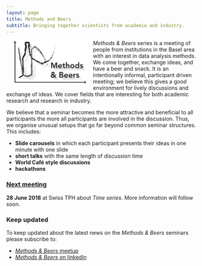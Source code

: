```yaml
---
layout: page
title: Methods and Beers
subtitle: Bringing together scientists from academia and industry.
---
```


<img align="left" src="/img/MBlogo.jpg" style="width: 200px;" hspace="15px"/> _Methods & Beers_ series is a meeting of people from institutions in the Basel area with an interest in data analysis methods. We come together, exchange ideas, and have a beer and snack. It is an intentionally informal, participant driven meeting; we believe this gives a good environment for lively discussions and exchange of ideas.
We cover fields that are interesting for both academic research and research in industry.

We believe that a seminar becomes the more attractive and beneficial to all participants the more all participants are involved in the discussion. Thus, we organise unusual setups that go far beyond common seminar structures. This includes:
 - __Slide carousels__ in which each participant presents their ideas in one minute with one slide
 - **short talks** with the same length of discussion time
 - **World Café style discussions**
 - **hackathons**



### [Next meeting][link future]

**28 June 2018** at Swiss TPH about _Time series_. More information will follow soon.

### Keep updated
To keep updated about the latest news on the _Methods & Beers_ seminars please subscribe to:
 - [_Methods & Beers_ meetup][link MBmeetup]
 - [_Methods & Beers_ on linkedIn][link MBlinkedIn]


[link future]: /seminar/futureevents
[link MBmeetup]: https://www.meetup.com/Basel-Computational-Methods-for-Research-Community-BCMRC/
[link MBlinkedIn]: https://www.linkedin.com/groups/8609764
